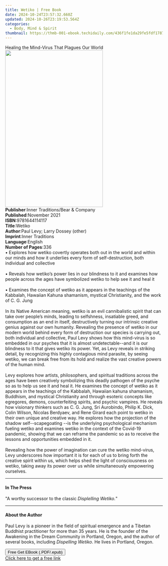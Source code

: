 ```yaml
---
title: Wetiko | Free Book
date: 2024-10-24T23:57:32.660Z
updated: 2024-10-26T23:19:53.564Z
categories:
  - Body, Mind & Spirit
thumbnail: https://thmb-001-ebook.techidaily.com/436f1fe1da29fe5fdf1787d07fa375a30088a16fcc034ab98ce6c02967d95454.jpg
---
```

<main id="book-container">
  <div class="flex flex-col">
    <div class="book-brief flex-1 py-6 px-4 sm:p-6 md:py-10 md:px-8">
      <!-- brief-->
      <div class="book-brief-main">
        Healing the Mind-Virus That Plagues Our World
      </div>
    </div>
    <div
      class="book-meta-info flex-1 grid gap-4 col-start-1 col-end-3 row-start-1 sm:mb-6 sm:grid-cols-4 lg:gap-6 lg:col-start-2 lg:row-end-6 lg:row-span-6 lg:mb-0"
    >
      <div
        class="book-meta-info-left place-content-center mt-4 p-4 text-sm leading-6 col-start-2 col-span-2 dark:text-slate-400"
      >
        <img
          class="w-full h-500 object-cover rounded-lg sm:h-255 sm:col-span-2 lg:col-span-full"
          src="https://img-001-ebook.techidaily.com/7a55cf08852d9fc09f76472103f8cb31d1ec6400f9f47d0e401b75753854a01a.jpg"
          alt=""
          width="312"
          height="500"
        />
      </div>
      <div
        class="book-meta-info-right mt-2 col-start-1 row-start-2 col-span-3 self-center"
      >
        <!-- meta data  -->
        <div class="flex flex-col px-4 md:px-8">
          <div class="flex-1">
            <strong>Publisher</strong>:<span class="px-2"
              >Inner Traditions/Bear &amp; Company</span
            >
          </div>
          <div class="flex-1">
            <strong>Published</strong>:<span class="px-2">November 2021</span>
          </div>
          <div class="flex-1">
            <strong>ISBN</strong>:<span class="px-2">9781644114117</span>
          </div>
          <div class="flex-1">
            <strong>Title</strong>:<span class="px-2">Wetiko</span>
          </div>
          <div class="flex-1">
            <strong>Author</strong>:<span class="px-2"
              >Paul Levy; Larry Dossey (other)</span
            >
          </div>
          <div class="flex-1">
            <strong>Imprint</strong>:<span class="px-2">Inner Traditions</span>
          </div>
          <div class="flex-1">
            <strong>Language</strong>:<span class="px-2">English</span>
          </div>
          <div class="flex-1">
            <strong>Number of Pages</strong>:<span class="px-2">336</span>
          </div>
        </div>
      </div>
    </div>
    <div class="book-description flex-1 py-6 px-4 sm:p-6 md:py-10 md:px-8">
      <div class="book-description-main">
        <div accordion-content="" id="description">
          • Explores how wetiko covertly operates both out in the world and
          within our minds and how it underlies every form of self-destruction,
          both individual and collective <br /><br />• Reveals how wetiko’s
          power lies in our blindness to it and examines how people across the
          ages have symbolized wetiko to help see it and heal it <br /><br />•
          Examines the concept of wetiko as it appears in the teachings of the
          Kabbalah, Hawaiian Kahuna shamanism, mystical Christianity, and the
          work of C. G. Jung <br /><br />In its Native American meaning, wetiko
          is an evil cannibalistic spirit that can take over people’s minds,
          leading to selfshness, insatiable greed, and consumption as an end in
          itself, destructively turning our intrinsic creative genius against
          our own humanity. Revealing the presence of wetiko in our modern world
          behind every form of destruction our species is carrying out, both
          individual and collective, Paul Levy shows how this mind-virus is so
          embedded in our psyches that it is almost undetectable--and it is our
          blindness to it that gives wetiko its power. Yet, as Levy reveals in
          striking detail, by recognizing this highly contagious mind parasite,
          by seeing wetiko, we can break free from its hold and realize the vast
          creative powers of the human mind. <br /><br />Levy explores how
          artists, philosophers, and spiritual traditions across the ages have
          been creatively symbolizing this deadly pathogen of the psyche so as
          to help us see it and heal it. He examines the concept of wetiko as it
          appears in the teachings of the Kabbalah, Hawaiian kahuna shamanism,
          Buddhism, and mystical Christianity and through esoteric concepts like
          egregores, demons, counterfeiting spirits, and psychic vampires. He
          reveals how visionary thinkers such as C. G. Jung, Sri Aurobindo,
          Philip K. Dick, Colin Wilson, Nicolas Berdyaev, and Rene Girard each
          point to wetiko in their own unique and creative way. He explores how
          the projection of the shadow self--scapegoating --is the underlying
          psychological mechanism fueling wetiko and examines wetiko in the
          context of the Covid-19 pandemic, showing that we can reframe the
          pandemic so as to receive the lessons and opportunities embedded in
          it. <br /><br />Revealing how the power of imagination can cure the
          wetiko mind-virus, Levy underscores how important it is for each of us
          to bring forth the creative spirit within us, which helps shed the
          light of consciousness on wetiko, taking away its power over us while
          simultaneously empowering ourselves.
        </div>
        <div class="accordion-fader"></div>
      </div>
    </div>
    <div class="book-excerpts flex-1 py-6 px-4 sm:p-6 md:py-10 md:px-8">
      <!-- excerpts-->
      <div class="book-excerpts-main">
        <hr />
        <h4 class="placeholder placeholder-heading">
          <span>In The Press</span>
        </h4>
        <p>"A worthy successor to the classic <i>Displelling Wetiko.</i>"</p>
      </div>
    </div>
    <div class="book-about-author flex-1 py-6 px-4 sm:p-6 md:py-10 md:px-8">
      <!-- about author-->
      <div class="book-main-author-main">
        <hr />
        <h4 class="placeholder placeholder-heading">
          <span>About the Author</span>
        </h4>
        <p>
          Paul Levy is a pioneer in the field of spiritual emergence and a
          Tibetan Buddhist practitioner for more than 35 years. He is the
          founder of the Awakening in the Dream Community in Portland, Oregon,
          and the author of several books, including <i>Dispelling Wetiko</i>.
          He lives in Portland, Oregon.
        </p>
      </div>
    </div>
    <div class="book-free-get flex-1 py-6 px-4 sm:p-6 md:py-10 md:px-8">
      <button
        id="btn-free-get"
        class="bg-blue-500 hover:bg-blue-700 text-white font-bold py-2 px-4 rounded"
      >
        Free Get EBook (.PDF/.epub)
      </button>
      <div id="countdown-display" class="px-2 text-lg mt-2"></div>
      <a
        id="free-link"
        class="hidden bg-blue-500 hover:bg-blue-700 text-white font-bold py-2 px-4 rounded"
        href="https://www.ebooks.com/en-us/book/210266262/wetiko/paul-levy/"
        target="_blank"
        >Click here to get a free link</a
      >
    </div>
    <script>
      let countdownTime = 0;
      let countdownInterval = null;
      document
        .getElementById('btn-free-get')
        .addEventListener('click', startCountdown);
      function startCountdown() {
        countdownTime = new Date().getTime() + 60000 * 3;
        countdownInterval = setInterval(updateCountdown, 1000);
        document.getElementById('btn-free-get').disabled = true;
        document
          .getElementById('btn-free-get')
          .classList.add('bg-gray-500', 'cursor-not-allowed');
      }
      function updateCountdown() {
        let currentTime = new Date().getTime();
        let timeLeft = countdownTime - currentTime;
        let secondsLeft = Math.floor(timeLeft / 1000);
        document.getElementById('countdown-display').innerHTML =
          `Remaining time: ${secondsLeft} seconds.`;
        if (secondsLeft <= 0) {
          clearInterval(countdownInterval);
          document.getElementById('btn-free-get').classList.add('hidden');
          document.getElementById('free-link').classList.remove('hidden');
          document.getElementById('countdown-display').innerHTML = '';
        }
      }
    </script>
  </div>
</main>

<ins class="adsbygoogle"
      style="display:block"
      data-ad-client="ca-pub-7571918770474297"
      data-ad-slot="8358498916"
      data-ad-format="auto"
      data-full-width-responsive="true"></ins>
    